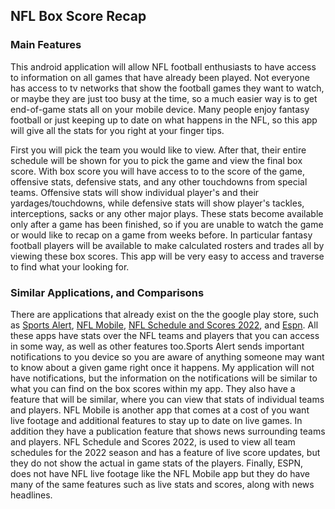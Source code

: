 ## NFL Box Score Recap
### Main Features
This android application will allow NFL football enthusiasts to have access to information on all games that have already been played.
Not everyone has access to tv networks that show the football games they want to watch, or maybe they are just too busy at the time, so a much easier way is to get
end-of-game stats all on your mobile device. Many people enjoy fantasy football or just keeping up to date on what happens in the NFL,
so this app will give all the stats for you right at your finger tips.

First you will pick the team you would like to view. After that, their entire schedule will be shown for you to pick the game and view the final box score.
With box score you will have access to to the score of the game, offensive stats, defensive stats, and any other touchdowns from special teams.
Offensive stats will show individual player's and their yardages/touchdowns, while defensive stats will show player's tackles, interceptions, sacks or any other major plays.
These stats become available only after a game has been finished, so if you are unable to watch the game or would like to recap on a game from weeks before.
In particular fantasy football players will be available to make calculated rosters and trades all by viewing these box scores. 
This app will be very easy to access and traverse to find what your looking for.



### Similar Applications, and Comparisons
There are applications that already exist on the the google play store, such as [Sports Alert][4], [NFL Mobile][2], [NFL Schedule and Scores 2022][1], and [Espn][3].
All these apps have stats over the NFL teams and players that you can access in some way, as well as other features too.Sports Alert sends important notifications
to you device so you are aware of anything someone may want to know about a given game right once it happens. My application will not have notifications, but the
information on the notifications will be similar to what you can find on the box scores within my app. They also have a feature that will be similar, where you can view that stats of individual teams and players.
NFL Mobile is another app that comes at a cost of you  want live footage and additional features to stay up to date on live games. In addition they have a publication feature that shows news surrounding teams and players.
NFL Schedule and Scores 2022, is used to view all team schedules for the 2022 season and has a feature of live score updates, but they do not show the actual in game stats of the players.
Finally, ESPN, does not have NFL live footage like the NFL Mobile app but they do have many of the same features such as live stats and scores, along with news headlines.



[1]: https://play.google.com/store/apps/details?id=com.tedkeilman.nflSchedule
[2]: https://play.google.com/store/apps/details?id=com.gotv.nflgamecenter.us.lite
[3]: https://play.google.com/store/apps/details?id=com.espn.score_center&gl=US
[4]: https://play.google.com/store/apps/details?id=lunosoftware.nflscores&hl=en